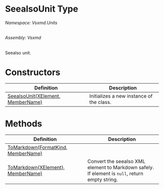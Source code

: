 <a name='T-Vsxmd-Units-SeealsoUnit'></a>
# SeealsoUnit Type

###### Namespace:  Vsxmd.Units

###### Assembly:  Vsxmd

Seealso unit.

# Constructors

| Definition | Description |
|-|-|
| [SeealsoUnit(XElement, MemberName)](Constructors/Constructors.md) | Initializes a new instance of the [](#) class. |

# Methods

| Definition | Description |
|-|-|
| [ToMarkdown(FormatKind, MemberName)](Methods/ToMarkdown.md) |  |
| [ToMarkdown(XElement}, MemberName)](Methods/ToMarkdown.md) | Convert the seealso XML element to Markdown safely.<br/>If element is `null`, return empty string. |
